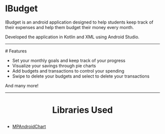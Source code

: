 # IBudget

IBudget is an android application designed to help students keep track 
of their expenses and help them budget their money every month. 

Developed the application in Kotlin and XML using Android Studio.

<hr />
# Features

* Set your monthly goals and keep track of your progress
* Visualize your savings through pie charts
* Add budgets and transactions to control your spending
* Swipe to delete your budgets and select to delete your transactions

And many more!

<hr />

# <p align="center">Libraries Used</p>
* <a href="https://github.com/PhilJay/MPAndroidChart">MPAndroidChart</a>
